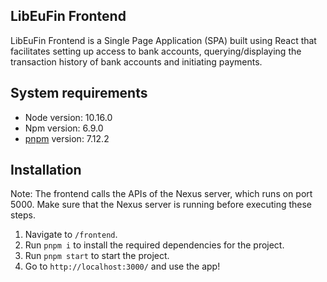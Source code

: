 ## LibEuFin Frontend

LibEuFin Frontend is a Single Page Application (SPA) built using React that facilitates setting up access to bank accounts, querying/displaying the transaction history of bank accounts and initiating payments.

## System requirements

- Node version: 10.16.0
- Npm version: 6.9.0
- [pnpm](https://pnpm.io/) version: 7.12.2

## Installation

Note: The frontend calls the APIs of the Nexus server, which runs on port 5000. Make sure that the Nexus server is running before executing these steps.

1. Navigate to `/frontend`.
2. Run `pnpm i` to install the required dependencies for the project.
3. Run `pnpm start` to start the project.
4. Go to `http://localhost:3000/` and use the app!
